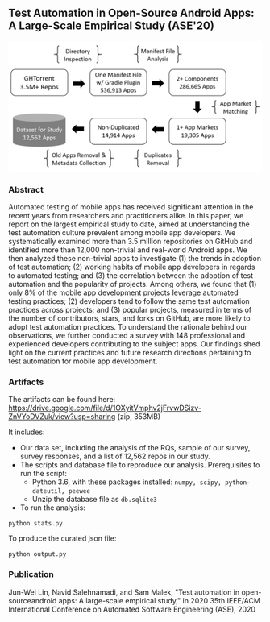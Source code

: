 ## Test Automation in Open-Source Android Apps: A Large-Scale Empirical Study (ASE'20)

![Methodology](methodology.png)

### Abstract
Automated testing of mobile apps has received significant attention in the recent years from researchers and practitioners alike. In this paper, we report on the largest empirical study to date, aimed at understanding the test automation culture prevalent among mobile app developers. We systematically examined more than 3.5 million repositories on GitHub and identified more than 12,000 non-trivial and real-world Android apps. We then analyzed these non-trivial apps to investigate (1) the trends in adoption of test automation; (2) working habits of mobile app developers in regards to automated testing; and (3) the correlation between the adoption of test automation and the popularity of projects. Among others, we found that (1) only 8% of the mobile app development projects leverage automated testing practices; (2) developers tend to follow the same test automation practices across projects; and (3) popular projects, measured in terms of the number of contributors, stars, and forks on GitHub, are more likely to adopt test automation practices. To understand the rationale behind our observations, we further conducted a survey with 148 professional and experienced developers contributing to the subject apps. Our findings shed light on the current practices and future research directions pertaining to test automation for mobile app development. 

### Artifacts
The artifacts can be found here:
https://drive.google.com/file/d/1OXyitVmphv2jFrvwDSizv-ZnVYoDVZuk/view?usp=sharing (zip, 353MB)

It includes:
* Our data set, including the analysis of the RQs, sample of our survey, survey responses, and a list of 12,562 repos in our study.
* The scripts and database file to reproduce our analysis. Prerequisites to run the script:
  * Python 3.6, with these packages installed: `numpy, scipy, python-dateutil, peewee`
  * Unzip the database file as `db.sqlite3`
* To run the analysis:
```
python stats.py
```
To produce the curated json file:
```
python output.py
```

### Publication
Jun-Wei Lin, Navid Salehnamadi, and Sam Malek, "Test automation in open-sourceandroid apps: A large-scale empirical study," in 2020 35th IEEE/ACM International Conference on Automated Software Engineering (ASE), 2020
